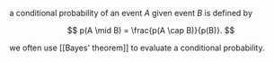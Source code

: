 a conditional probability of an event $A$ given event $B$ is defined by

$$
p(A \mid B) = \frac{p(A \cap B)}{p(B)}.
$$

we often use [[Bayes' theorem]] to evaluate a conditional probability.